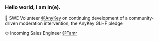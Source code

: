 ### Hello world, I am ln(e).

🧩 SWE Volunteer [@AnyKey](https://anykey.org/) on continuing development of a community-driven moderation intervention, the AnyKey GLHF pledge

⚙️ Incoming Sales Engineer [@Tamr](https://www.tamr.com/)
